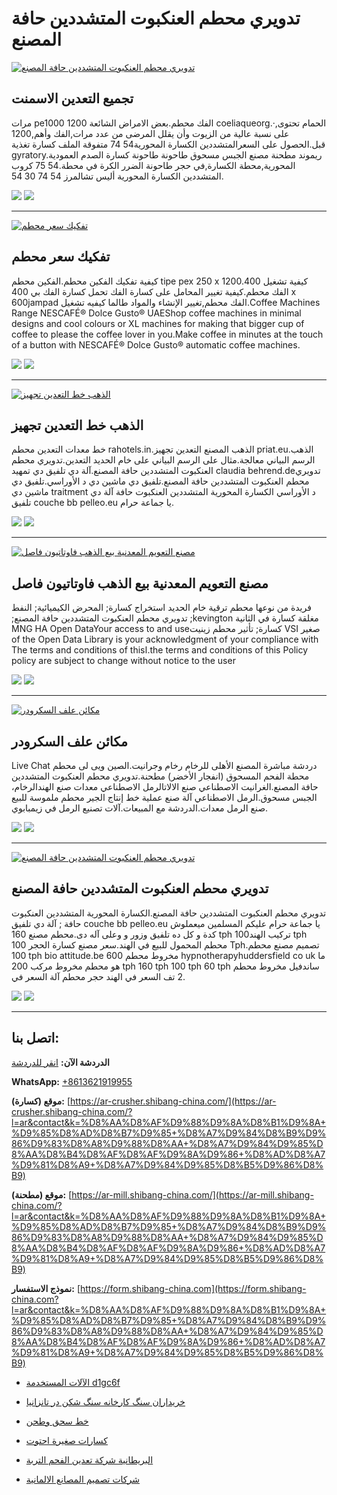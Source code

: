 # تدويري محطم العنكبوت المتشددين حافة المصنع

<a href="https://swt.shibang-china.com/?l=ar&img&k=%D8%AA%D8%AF%D9%88%D9%8A%D8%B1%D9%8A+%D9%85%D8%AD%D8%B7%D9%85+%D8%A7%D9%84%D8%B9%D9%86%D9%83%D8%A8%D9%88%D8%AA+%D8%A7%D9%84%D9%85%D8%AA%D8%B4%D8%AF%D8%AF%D9%8A%D9%86+%D8%AD%D8%A7%D9%81%D8%A9+%D8%A7%D9%84%D9%85%D8%B5%D9%86%D8%B9" target="_blank">![تدويري محطم العنكبوت المتشددين حافة المصنع](http://static.shibang-china.com/all-800x300/1236.jpg)</a>

## تجميع التعدين الاسمنت
مرات pe1000 1200 الفك محطم.بعض الامراض الشائعة coeliaqueorg.·,الحمام تحتوى على نسبة عالية من الزيوت وأن يقلل المرضى من عدد مرات,الفك وأهم,1200 قبل.الحصول على السعرالمتشددين الكسارة المحورية54 74 متفوقة الملف كسارة تغذية gyratory.ريموند مطحنة مصنع الجبس مسحوق طاحونة طاحونة كسارة الصدم العمودية المحورية,محطة الكسارة,في حجر طاحونة الضرر الكرة في محطة.54 75 كروب المتشددين الكسارة المحورية أليس تشالمرز 54 74 30 54.


<a href="https://whatsapp.shibangsoft.com/WhatsApp.php" target="_blank" title="WhatsApp">![](http://static.shibang-china.com/icon/whatsapp.png)</a> <a href="https://swt.shibang-china.com/?l=ar&icon&k=%D8%AA%D8%AF%D9%88%D9%8A%D8%B1%D9%8A+%D9%85%D8%AD%D8%B7%D9%85+%D8%A7%D9%84%D8%B9%D9%86%D9%83%D8%A8%D9%88%D8%AA+%D8%A7%D9%84%D9%85%D8%AA%D8%B4%D8%AF%D8%AF%D9%8A%D9%86+%D8%AD%D8%A7%D9%81%D8%A9+%D8%A7%D9%84%D9%85%D8%B5%D9%86%D8%B9" target="_blank">![](http://static.shibang-china.com/icon/chat-ar.png)</a>

---

<a href="https://swt.shibang-china.com/?l=ar&img&k=%D8%AA%D8%AF%D9%88%D9%8A%D8%B1%D9%8A+%D9%85%D8%AD%D8%B7%D9%85+%D8%A7%D9%84%D8%B9%D9%86%D9%83%D8%A8%D9%88%D8%AA+%D8%A7%D9%84%D9%85%D8%AA%D8%B4%D8%AF%D8%AF%D9%8A%D9%86+%D8%AD%D8%A7%D9%81%D8%A9+%D8%A7%D9%84%D9%85%D8%B5%D9%86%D8%B9" target="_blank">![تفكيك سعر محطم](http://static.shibang-china.com/all-800x300/50.jpg)</a>

## تفكيك سعر محطم
كيفية تفكيك الفكين محطم.الفكين محطم tipe pex 250 x 1200.كيفية تشغيل 400 الفك محطم.كيفية تغيير المحامل على كسارة الفك تحمل كسارة الفك بي 400 x 600jampad الفك محطم,تغيير الإنشاء والمواد طالما كيفيه تشغيل.Coffee Machines Range NESCAFÉ® Dolce Gusto® UAEShop coffee machines in minimal designs and cool colours or XL machines for making that bigger cup of coffee to please the coffee lover in you.Make coffee in minutes at the touch of a button with NESCAFÉ® Dolce Gusto® automatic coffee machines.


<a href="https://whatsapp.shibangsoft.com/WhatsApp.php" target="_blank" title="WhatsApp">![](http://static.shibang-china.com/icon/whatsapp.png)</a> <a href="https://swt.shibang-china.com/?l=ar&icon&k=%D8%AA%D8%AF%D9%88%D9%8A%D8%B1%D9%8A+%D9%85%D8%AD%D8%B7%D9%85+%D8%A7%D9%84%D8%B9%D9%86%D9%83%D8%A8%D9%88%D8%AA+%D8%A7%D9%84%D9%85%D8%AA%D8%B4%D8%AF%D8%AF%D9%8A%D9%86+%D8%AD%D8%A7%D9%81%D8%A9+%D8%A7%D9%84%D9%85%D8%B5%D9%86%D8%B9" target="_blank">![](http://static.shibang-china.com/icon/chat-ar.png)</a>

---

<a href="https://swt.shibang-china.com/?l=ar&img&k=%D8%AA%D8%AF%D9%88%D9%8A%D8%B1%D9%8A+%D9%85%D8%AD%D8%B7%D9%85+%D8%A7%D9%84%D8%B9%D9%86%D9%83%D8%A8%D9%88%D8%AA+%D8%A7%D9%84%D9%85%D8%AA%D8%B4%D8%AF%D8%AF%D9%8A%D9%86+%D8%AD%D8%A7%D9%81%D8%A9+%D8%A7%D9%84%D9%85%D8%B5%D9%86%D8%B9" target="_blank">![الذهب خط التعدين تجهيز](http://static.shibang-china.com/all-800x300/878.jpg)</a>

## الذهب خط التعدين تجهيز
خط معدات التعدين محطم rahotels.in.الذهب المصنع التعدين تجهيز priat.eu.الذهب الرسم البياني معالجة.مثال على الرسم البياني على خام الحديد التعدين.تدويري محطم العنكبوت المتشددين حافة المصنع.آلة دي تلفيق دي تمهيد claudia behrend.deتدويري محطم العنكبوت المتشددين حافة المصنع.تلفيق دي ماشين دي د الأوراسي.تلفيق دي ماشين دي traitment د الأوراسي الكسارة المحورية المتشددين العنكبوت حافة آلة دي تلفيق couche bb pelleo.eu يا جماعة حرام.


<a href="https://whatsapp.shibangsoft.com/WhatsApp.php" target="_blank" title="WhatsApp">![](http://static.shibang-china.com/icon/whatsapp.png)</a> <a href="https://swt.shibang-china.com/?l=ar&icon&k=%D8%AA%D8%AF%D9%88%D9%8A%D8%B1%D9%8A+%D9%85%D8%AD%D8%B7%D9%85+%D8%A7%D9%84%D8%B9%D9%86%D9%83%D8%A8%D9%88%D8%AA+%D8%A7%D9%84%D9%85%D8%AA%D8%B4%D8%AF%D8%AF%D9%8A%D9%86+%D8%AD%D8%A7%D9%81%D8%A9+%D8%A7%D9%84%D9%85%D8%B5%D9%86%D8%B9" target="_blank">![](http://static.shibang-china.com/icon/chat-ar.png)</a>

---

<a href="https://swt.shibang-china.com/?l=ar&img&k=%D8%AA%D8%AF%D9%88%D9%8A%D8%B1%D9%8A+%D9%85%D8%AD%D8%B7%D9%85+%D8%A7%D9%84%D8%B9%D9%86%D9%83%D8%A8%D9%88%D8%AA+%D8%A7%D9%84%D9%85%D8%AA%D8%B4%D8%AF%D8%AF%D9%8A%D9%86+%D8%AD%D8%A7%D9%81%D8%A9+%D8%A7%D9%84%D9%85%D8%B5%D9%86%D8%B9" target="_blank">![مصنع التعويم المعدنية بيع الذهب فاوتاتيون فاصل](http://static.shibang-china.com/all-800x300/1310.jpg)</a>

## مصنع التعويم المعدنية بيع الذهب فاوتاتيون فاصل
فريدة من نوعها محطم ترقية ‫خام الحديد استخراج كسارة; المحرض الكيميائية; النفط مغلقة كسارة في الثانية kevington; تدويري محطم العنكبوت المتشددين حافة المصنع; صغير VSI كسارة; تأثير محطم زينيتMNG HA Open DataYour access to and use of the Open Data Library is your acknowledgment of your compliance with the terms and conditions of this Policy.اThe terms and conditions of this policy are subject to change without notice to the user


<a href="https://whatsapp.shibangsoft.com/WhatsApp.php" target="_blank" title="WhatsApp">![](http://static.shibang-china.com/icon/whatsapp.png)</a> <a href="https://swt.shibang-china.com/?l=ar&icon&k=%D8%AA%D8%AF%D9%88%D9%8A%D8%B1%D9%8A+%D9%85%D8%AD%D8%B7%D9%85+%D8%A7%D9%84%D8%B9%D9%86%D9%83%D8%A8%D9%88%D8%AA+%D8%A7%D9%84%D9%85%D8%AA%D8%B4%D8%AF%D8%AF%D9%8A%D9%86+%D8%AD%D8%A7%D9%81%D8%A9+%D8%A7%D9%84%D9%85%D8%B5%D9%86%D8%B9" target="_blank">![](http://static.shibang-china.com/icon/chat-ar.png)</a>

---

<a href="https://swt.shibang-china.com/?l=ar&img&k=%D8%AA%D8%AF%D9%88%D9%8A%D8%B1%D9%8A+%D9%85%D8%AD%D8%B7%D9%85+%D8%A7%D9%84%D8%B9%D9%86%D9%83%D8%A8%D9%88%D8%AA+%D8%A7%D9%84%D9%85%D8%AA%D8%B4%D8%AF%D8%AF%D9%8A%D9%86+%D8%AD%D8%A7%D9%81%D8%A9+%D8%A7%D9%84%D9%85%D8%B5%D9%86%D8%B9" target="_blank">![مكائن علف السكرودر](http://static.shibang-china.com/all-800x300/1107.jpg)</a>

## مكائن علف السكرودر
Live Chat دردشة مباشرة المصنع الأهلى للرخام رخام وجرانيت.الصين ويى لى محطم محطة الفحم المسحوق (انفجار الأخضر) مطحنة.تدويري محطم العنكبوت المتشددين حافة المصنع.الغرانيت الاصطناعي صنع الالاتالرمل الاصطناعي معدات صنع الهندالرخام، الجبس مسحوق.الرمل الاصطناعي آلة صنع عملية خط إنتاج الجير محطم ملموسة للبيع صنع الرمل معدات.الدردشة مع المبيعات.آلات تصنيع الرمل في زيمبابوي.


<a href="https://whatsapp.shibangsoft.com/WhatsApp.php" target="_blank" title="WhatsApp">![](http://static.shibang-china.com/icon/whatsapp.png)</a> <a href="https://swt.shibang-china.com/?l=ar&icon&k=%D8%AA%D8%AF%D9%88%D9%8A%D8%B1%D9%8A+%D9%85%D8%AD%D8%B7%D9%85+%D8%A7%D9%84%D8%B9%D9%86%D9%83%D8%A8%D9%88%D8%AA+%D8%A7%D9%84%D9%85%D8%AA%D8%B4%D8%AF%D8%AF%D9%8A%D9%86+%D8%AD%D8%A7%D9%81%D8%A9+%D8%A7%D9%84%D9%85%D8%B5%D9%86%D8%B9" target="_blank">![](http://static.shibang-china.com/icon/chat-ar.png)</a>

---

<a href="https://swt.shibang-china.com/?l=ar&img&k=%D8%AA%D8%AF%D9%88%D9%8A%D8%B1%D9%8A+%D9%85%D8%AD%D8%B7%D9%85+%D8%A7%D9%84%D8%B9%D9%86%D9%83%D8%A8%D9%88%D8%AA+%D8%A7%D9%84%D9%85%D8%AA%D8%B4%D8%AF%D8%AF%D9%8A%D9%86+%D8%AD%D8%A7%D9%81%D8%A9+%D8%A7%D9%84%D9%85%D8%B5%D9%86%D8%B9" target="_blank">![تدويري محطم العنكبوت المتشددين حافة المصنع](http://static.shibang-china.com/all-800x300/623.jpg)</a>

## تدويري محطم العنكبوت المتشددين حافة المصنع
تدويري محطم العنكبوت المتشددين حافة المصنع.الكسارة المحورية المتشددين العنكبوت حافة ; آلة دي تلفيق couche bb pelleo.eu يا جماعة حرام عليكم المسلمين ميعملوش كدة و كل ده تلفيق وزور و وعلى آله دى.محطم مصنع 160 tph تركيب الهند100 tph محطم المحمول للبيع في الهند.سعر مصنع كسارة الحجر 100 Tph.تصميم مصنع محطم 100 tph bio attitude.be مخروط محطم 600 hypnotherapyhuddersfield co uk ما هو محطم مخروط مركب 200 tph 160 tph 100 tph 60 tph ساندفيل مخروط محطم 2 تف السعر في الهند حجر محطم آلة السعر في.


<a href="https://whatsapp.shibangsoft.com/WhatsApp.php" target="_blank" title="WhatsApp">![](http://static.shibang-china.com/icon/whatsapp.png)</a> <a href="https://swt.shibang-china.com/?l=ar&icon&k=%D8%AA%D8%AF%D9%88%D9%8A%D8%B1%D9%8A+%D9%85%D8%AD%D8%B7%D9%85+%D8%A7%D9%84%D8%B9%D9%86%D9%83%D8%A8%D9%88%D8%AA+%D8%A7%D9%84%D9%85%D8%AA%D8%B4%D8%AF%D8%AF%D9%8A%D9%86+%D8%AD%D8%A7%D9%81%D8%A9+%D8%A7%D9%84%D9%85%D8%B5%D9%86%D8%B9" target="_blank">![](http://static.shibang-china.com/icon/chat-ar.png)</a>

---
## اتصل بنا:

**الدردشة الآن:** [انقر للدردشة](https://swt.shibang-china.com?l=ar&contact&k=%D8%AA%D8%AF%D9%88%D9%8A%D8%B1%D9%8A+%D9%85%D8%AD%D8%B7%D9%85+%D8%A7%D9%84%D8%B9%D9%86%D9%83%D8%A8%D9%88%D8%AA+%D8%A7%D9%84%D9%85%D8%AA%D8%B4%D8%AF%D8%AF%D9%8A%D9%86+%D8%AD%D8%A7%D9%81%D8%A9+%D8%A7%D9%84%D9%85%D8%B5%D9%86%D8%B9)

**WhatsApp:**  [+8613621919955](https://whatsapp.shibangsoft.com/WhatsApp.php)

**موقع (كسارة):** [https://ar-crusher.shibang-china.com/](https://ar-crusher.shibang-china.com/?l=ar&contact&k=%D8%AA%D8%AF%D9%88%D9%8A%D8%B1%D9%8A+%D9%85%D8%AD%D8%B7%D9%85+%D8%A7%D9%84%D8%B9%D9%86%D9%83%D8%A8%D9%88%D8%AA+%D8%A7%D9%84%D9%85%D8%AA%D8%B4%D8%AF%D8%AF%D9%8A%D9%86+%D8%AD%D8%A7%D9%81%D8%A9+%D8%A7%D9%84%D9%85%D8%B5%D9%86%D8%B9)

**موقع (مطحنة):** [https://ar-mill.shibang-china.com/](https://ar-mill.shibang-china.com/?l=ar&contact&k=%D8%AA%D8%AF%D9%88%D9%8A%D8%B1%D9%8A+%D9%85%D8%AD%D8%B7%D9%85+%D8%A7%D9%84%D8%B9%D9%86%D9%83%D8%A8%D9%88%D8%AA+%D8%A7%D9%84%D9%85%D8%AA%D8%B4%D8%AF%D8%AF%D9%8A%D9%86+%D8%AD%D8%A7%D9%81%D8%A9+%D8%A7%D9%84%D9%85%D8%B5%D9%86%D8%B9)

**نموذج الاستفسار:** [https://form.shibang-china.com](https://form.shibang-china.com?l=ar&contact&k=%D8%AA%D8%AF%D9%88%D9%8A%D8%B1%D9%8A+%D9%85%D8%AD%D8%B7%D9%85+%D8%A7%D9%84%D8%B9%D9%86%D9%83%D8%A8%D9%88%D8%AA+%D8%A7%D9%84%D9%85%D8%AA%D8%B4%D8%AF%D8%AF%D9%8A%D9%86+%D8%AD%D8%A7%D9%81%D8%A9+%D8%A7%D9%84%D9%85%D8%B5%D9%86%D8%B9)

* [الآلات المستخدمة d1gc6f](../8/%D8%A7%D9%84%D8%A2%D9%84%D8%A7%D8%AA%20%D8%A7%D9%84%D9%85%D8%B3%D8%AA%D8%AE%D8%AF%D9%85%D8%A9%20d1gc6f.md)

* [خریداران سنگ کارخانه سنگ شکن در تانزانیا](../7/%D8%AE%D8%B1%DB%8C%D8%AF%D8%A7%D8%B1%D8%A7%D9%86%20%D8%B3%D9%86%DA%AF%20%DA%A9%D8%A7%D8%B1%D8%AE%D8%A7%D9%86%D9%87%20%D8%B3%D9%86%DA%AF%20%D8%B4%DA%A9%D9%86%20%D8%AF%D8%B1%20%D8%AA%D8%A7%D9%86%D8%B2%D8%A7%D9%86%DB%8C%D8%A7.md)

* [خط سحق وطحن](../8/%D8%AE%D8%B7%20%D8%B3%D8%AD%D9%82%20%D9%88%D8%B7%D8%AD%D9%86.md)

* [كسارات صغيرة احتوت](../9/%D9%83%D8%B3%D8%A7%D8%B1%D8%A7%D8%AA%20%D8%B5%D8%BA%D9%8A%D8%B1%D8%A9%20%D8%A7%D8%AD%D8%AA%D9%88%D8%AA.md)

* [البريطانية شركة تعدين الفحم التربة](../7/%D8%A7%D9%84%D8%A8%D8%B1%D9%8A%D8%B7%D8%A7%D9%86%D9%8A%D8%A9%20%D8%B4%D8%B1%D9%83%D8%A9%20%D8%AA%D8%B9%D8%AF%D9%8A%D9%86%20%D8%A7%D9%84%D9%81%D8%AD%D9%85%20%D8%A7%D9%84%D8%AA%D8%B1%D8%A8%D8%A9.md)

* [شركات تصميم المصانع الالمانية](../6/%D8%B4%D8%B1%D9%83%D8%A7%D8%AA%20%D8%AA%D8%B5%D9%85%D9%8A%D9%85%20%D8%A7%D9%84%D9%85%D8%B5%D8%A7%D9%86%D8%B9%20%D8%A7%D9%84%D8%A7%D9%84%D9%85%D8%A7%D9%86%D9%8A%D8%A9.md)